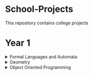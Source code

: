 # School-Projects
This repository contains college projects

# Year 1

<details><summary> Formal Languages and Automata </summary>
        <ul>
                <li> <a href = "https://github.com/marianlupascu/School-Projects/tree/master/Bachelors%20Year%201/Formal%20Languages%20and%20Automata/Chomsky%20Normal%20Form"> Chomsky Normal Form </a> </li>
                <li> <a href = "https://github.com/marianlupascu/School-Projects/tree/master/Bachelors%20Year%201/Formal%20Languages%20and%20Automata/CYK%20Parsing%20-Cocke-Younger-Kasami"> CYK Parsing </a> </li>
                <li> <a href = "https://github.com/marianlupascu/School-Projects/tree/master/Bachelors%20Year%201/Formal%20Languages%20and%20Automata/DFA%20Minimal"> DFA Minimal </a> </li>
                <li> <a href = "https://github.com/marianlupascu/School-Projects/tree/master/Bachelors%20Year%201/Formal%20Languages%20and%20Automata"> Others </a> </li>
        
</details>

<details><summary> Geometry </summary>
        <ul>
                <li> <a href = "https://github.com/marianlupascu/School-Projects/tree/master/Bachelors%20Year%201/Geometry/Gauss%20Elimination%20Method%20Algorithm"> Gauss Elimination Method Algorithm </a> </li>
                <li> <a href = "https://github.com/marianlupascu/School-Projects/tree/master/Bachelors%20Year%201/Geometry/Gram-Schmidt%20Process%20Algorithm"> Gram-Schmidt Process Algorithm </a> </li>
        
</details>

<details><summary> Object Oriented Programming </summary>
        <ul>
                <li> <a href = "https://github.com/marianlupascu/Chess-Game"> Chess-Game </a> </li>
                <li> <a href = "https://github.com/marianlupascu/School-Projects/tree/master/Bachelors%20Year%201/Object%20Oriented%20Programming"> Others </a> </li>
        
</details>
